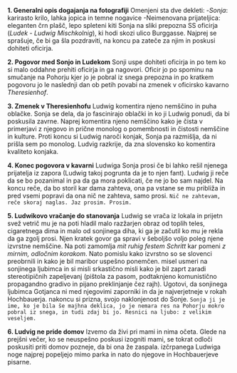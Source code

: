 **1. Generalni opis dogajanja na fotografiji**
Omenjeni sta dve dekleti:
-*Sonja*: karirasto krilo, lahka jopica in temne nogavice
-Neimenovana prijateljica: eleganten črn plašč, lepo spleteni kiti
Sonja na sliki prepozna SS oficirja (*Ludek - Ludwig Mischkolnig*), ki hodi skozi ulico Burggasse. Najprej se sprašuje, če bi ga šla pozdraviti, na koncu pa zateče za njim in poskusi dohiteti oficirja.

**2. Pogovor med Sonjo in Ludekom**
Sonji uspe dohiteti oficirja in po tem ko si malo oddahne prehiti oficirja in ga nagovori. Oficir jo po spominu na smučanje na Pohorju kjer jo je pobral iz snega prepozna in po kratkem pogovoru jo le naslednji dan ob petih povabi na zmenek v oficirsko kavarno *Theresienhof*.

**3. Zmenek v Theresienhofu**
Ludwig komentira njeno nemščino in puha oblačke. Sonja se dela, da jo fascinirajo oblački in ko ji Ludwig ponudi, da bi poskusila zavrne. Naprej komentira njeno nemščino kako je čista v primerjavi z njegovo in prične monolog o pomembnosti in čistosti nemščine in kulture.
Proti koncu si Ludwig naroči konjak, Sonja pa razmišlja, da ni prišla sem po monolog.
Ludvig razkrije, da zna slovensko ko komentira kvaliteto konjaka.

**4. Konec pogovora v kavarni**
Ludwiga Sonja prosi če bi lahko rešil njenega prijatelja iz zapora (Ludwig takoj pogrunta da je to njen fant). Ludwig ji reče da se bo pozanimal in pa da ga mora poklicati, če ne jo bo sam najdel. Na koncu reče, da bo storil kar dama zahteva, ona pa vstane se mu približa in pred vsemi popravi da ona nič ne zahteva, samo prosi.
`Nič ne zahtevam, reče skoraj naglas. Jaz prosim. Prosim.`

**5. Ludwikovo vračanje do stanovanja**
Ludwig se vrača iz lokala in prijetn svež vetrič mu je na poti hladil malo razžarjen obraz od toplih teles, cigaretnega dima in malo od sonjinega diha, ki ga je začutil ko mu je rekla da ga zgolj prosi. Njen kratek govor ga spravi v šeboljšo voljo poleg njene izvrstne nemščine. Na poti zamomlja *mit ruhig festem Schritt* kar pomeni *z mirnim, odločnim korakom*. Nato pomislu kako izvrstno so se slovenci preobrnili in kako je bil maribor uspešno ponemčen. misel usmeri na sonjinega ljubimca in si misli srkastično misli kako je bil zaprt zaradi stereotipičnih zapeljevanj (pištola za pasom, podtaknjeno komunistično propagandno gradivo in pijano preklinjanje čez rajh). Ugotovi, da sonjinega ljubimca Gotjanca ni med njegovimi zaporniki in da je najverjetneje v rokah Hochbauerja. nakoncu si prizna, svojo naklonjenost do Sonje.
`Sonja ji je ime, ko je bila še majhna deklica, jo je nemara res na Pohorju mokro pobral iz snega, in tudi zdaj bi jo. Resnici na ljubo: z velikim veseljem.`

**6. Ludvig ne pride domov**
Izvemo da živi pri mami in nima očeta. Glede na prejšni večer, ko se neuspešno poskusi izogniti mami, se tokrat odloči poskusiti priti domov pozneje, da bi ona že zaspala. izčrpanega Ludwiga noge najprej popeljejo mimo parka in nato do njegove in Hochbauerjeve pisarne.